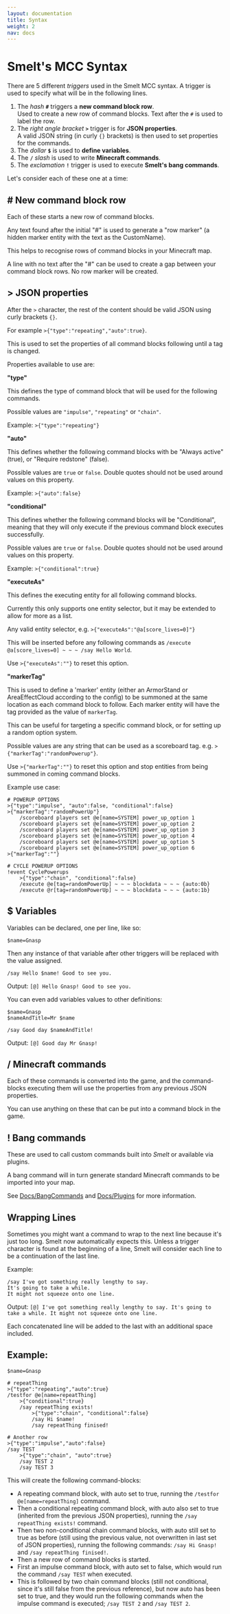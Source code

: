 ```yaml
---
layout: documentation
title: Syntax
weight: 2
nav: docs
---
```


Smelt's MCC Syntax
==================

There are 5 different *triggers* used in the Smelt MCC syntax. 
A trigger is used to specify what will be in the following lines.

1. The *hash* **`#`** triggers a **new command block row**. <br>
   Used to create a new row of command blocks. 
   Text after the `#` is used to label the row.
2. The *right angle bracket* **`>`** trigger is for **JSON properties**. <br>
   A valid JSON string (in curly `{}` brackets) is then used 
   to set properties for the commands.
3. The *dollar* **`$`** is used to **define variables**.
4. The **`/`** *slash* is used to write **Minecraft commands**. <br>
5. The *exclamation* **`!`** trigger is used to execute **Smelt's bang commands**.

Let's consider each of these one at a time:

## **#** New command block row

Each of these starts a new row of command blocks. 

Any text found after the initial "#" is used to generate a "row marker" (a hidden marker entity with the text as the CustomName). 

This helps to recognise rows of command blocks in your Minecraft map.

A line with no text after the "#" can be used to create a gap between your command block rows. No row marker will be created.

## **>** JSON properties

After the `>` character, the rest of the content should be valid JSON using curly brackets `{}`.

For example `>{"type":"repeating","auto":true}`. 

This is used to set the properties of all command blocks following until a tag is changed.

Properties available to use are: 

**"type"**

This defines the type of command block that will be used for the following commands.

Possible values are `"impulse"`, `"repeating"` or `"chain"`.

Example: `>{"type":"repeating"}`

**"auto"**

This defines whether the following command blocks with be "Always active" (true), or "Require redstone" (false).

Possible values are `true` or `false`. Double quotes should not be used around values on this property.

Example: `>{"auto":false}`

**"conditional"**

This defines whether the following command blocks will be "Conditional", meaning that they will only execute 
if the previous command block executes successfully. 

Possible values are `true` or `false`. Double quotes should not be used around values on this property.

Example: `>{"conditional":true}`

**"executeAs"**

This defines the executing entity for all following command blocks. 

Currently this only supports one entity selector, but it may be extended to allow for more as a list.

Any valid entity selector, e.g. `>{"executeAs":"@a[score_lives=0]"}`

This will be inserted before any following commands as `/execute @a[score_lives=0] ~ ~ ~ /say Hello World`.

Use `>{"executeAs":""}` to reset this option.

**"markerTag"**

This is used to define a 'marker' entity (either an ArmorStand or AreaEffectCloud according to the config) to be summoned at the same location as each command block to follow. 
Each marker entity will have the tag provided as the value of `markerTag`. 

This can be useful for targeting a specific command block, or for setting up a random option system.

Possible values are any string that can be used as a scoreboard tag. e.g. `>{"markerTag":"randomPowerup"}`.

Use `>{"markerTag":""}` to reset this option and stop entities from being summoned in coming command blocks. 

Example use case:


    # POWERUP OPTIONS
    >{"type":"impulse", "auto":false, "conditional":false}
    >{"markerTag":"randomPowerUp"}
        /scoreboard players set @e[name=SYSTEM] power_up_option 1
        /scoreboard players set @e[name=SYSTEM] power_up_option 2
        /scoreboard players set @e[name=SYSTEM] power_up_option 3
        /scoreboard players set @e[name=SYSTEM] power_up_option 4
        /scoreboard players set @e[name=SYSTEM] power_up_option 5
        /scoreboard players set @e[name=SYSTEM] power_up_option 6
    >{"markerTag":""}

    # CYCLE POWERUP OPTIONS
    !event CyclePowerups
        >{"type":"chain", "conditional":false}
        /execute @e[tag=randomPowerUp] ~ ~ ~ blockdata ~ ~ ~ {auto:0b}
        /execute @r[tag=randomPowerUp] ~ ~ ~ blockdata ~ ~ ~ {auto:1b}


## **$** Variables

Variables can be declared, one per line, like so:

    $name=Gnasp

Then any instance of that variable after other triggers will be replaced with the value assigned.

    /say Hello $name! Good to see you.

Output: `[@] Hello Gnasp! Good to see you.`

You can even add variables values to other definitions:

    $name=Gnasp
    $nameAndTitle=Mr $name
    
    /say Good day $nameAndTitle!

Output: `[@] Good day Mr Gnasp!`

## **/** Minecraft commands

Each of these commands is converted into the game, and the command-blocks executing them will use the properties 
from any previous JSON properties.

You can use anything on these that can be put into a command block in the game.

## **!** Bang commands

These are used to call custom commands built into *Smelt* or available via plugins.

A bang command will in turn generate standard Minecraft commands to be imported into your map.

See [Docs/BangCommands](bangcommands.html) and [Docs/Plugins](plugins.html) for more information.

## Wrapping Lines

Sometimes you might want a command to wrap to the next line because it's just too long. 
Smelt now automatically expects this. Unless a trigger character is found at the beginning 
of a line, Smelt will consider each line to be a continuation of the last line. 

Example:


    /say I've got something really lengthy to say. 
    It's going to take a while. 
    It might not squeeze onto one line.

Output: `[@] I've got something really lengthy to say. It's going to take a while. It might not squeeze onto one line.`

Each concatenated line will be added to the last with an additional 
space included.

## Example:

    $name=Gnasp
    
    # repeatThing
    >{"type":"repeating","auto":true}
    /testfor @e[name=repeatThing]
        >{"conditional":true}
        /say repeatThing exists!
            >{"type":"chain", "conditional":false}
            /say Hi $name!
            /say repeatThing finised!
            
    # Another row
    >{"type":"impulse","auto":false}
    /say TEST
        >{"type":"chain", "auto":true}
        /say TEST 2
        /say TEST 3

This will create the following command-blocks:

* A repeating command block, with auto set to true, running the `/testfor @e[name=repeatThing]` command. 
* Then a conditional repeating command block, with auto also set to true (inherited from the previous JSON properties), running the `/say repeatThing exists!` command. 
* Then two non-conditional chain command blocks, with auto still set to true as before (still using the previous value, not overwritten in last set of JSON properties), running  the following commands: `/say Hi Gnasp!` and `/say repeatThing finised!`.
* Then a new row of command blocks is started. 
* First an impulse command block, with auto set to false, which would run the command `/say TEST` when executed. 
* This is followed by two chain command blocks (still not conditional, since it's still false from the previous reference), but now auto has been set to true, and they would run the following commands when the impulse command is executed; `/say TEST 2` and `/say TEST 2`.